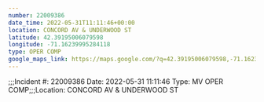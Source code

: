 ```yaml
---
number: 22009386
date_time: 2022-05-31T11:11:46+00:00
location: CONCORD AV & UNDERWOOD ST
latitude: 42.39195006079598
longitude: -71.16239995284118
type: OPER COMP
google_maps_link: https://maps.google.com/?q=42.39195006079598,-71.16239995284118
---
```


;;;Incident #: 22009386   Date: 2022-05-31 11:11:46   Type: MV OPER COMP;;;Location: CONCORD AV & UNDERWOOD ST
